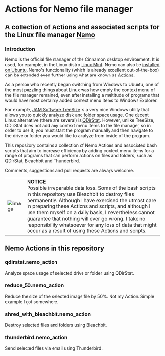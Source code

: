 # Actions for Nemo file manager
## A collection of Actions and associated scripts for the Linux file manager [Nemo](https://en.wikipedia.org/wiki/Nemo_(file_manager))
### Introduction
Nemo is the official file manager of the Cinnamon desktop environment. It is used, for example, in the Linux distro [Linux Mint](https://www.linuxmint.com/). Nemo can also be [installed on Ubuntu](https://itsfoss.com/install-nemo-file-manager-ubuntu/). Nemo's functionality (which is already excellent out-of-the-box) can be extended even further using what are known as [Actions](https://www.youtube.com/watch?v=csbMSmjGmPo).

As a person who recently began switching from Windows to Ubuntu, one of the most puzzling things about Linux was how empty the context menu of the file manager remained, even after installing a multitude of programs that would have most certainly added context menu items to Windows Explorer. 

For example, [JAM Software TreeSize](https://www.jam-software.com/treesize_free/features.shtml) is a very nice Windows utility that allows you to quickly analyze disk and folder space usage. One decent Linux alternative (there are several) is [QDirStat](https://github.com/shundhammer/qdirstat). However, unlike TreeSize, QDirStat does not add any context menu items to the file manager, so in order to use it, you must start the program manually and then navigate to the drive or folder you would like to analyze from inside of the program.

This repository contains a collection of Nemo Actions and associated bash scripts that aim to increase efficiency by adding context menu items for a range of programs that can perform actions on files and folders, such as QDirStat, Bleachbit and Thunderbird.

Comments, suggestions and pull requests are always welcome.


|   |   |
|:---|:---|
| ![image](https://github.com/RayCulp/actions-for-nemo-file-manager/assets/7621330/852bed00-e05f-4190-b078-c2077e94bd73) | __NOTICE__ <br/>Possible irreparable data loss. Some of the bash scripts in this repository use Bleachbit to destroy files permanently. Although I have exercised the utmost care in preparing these Actions and scripts, and although I use them myself on a daily basis, I nevertheless cannot guarantee that nothing will ever go wrong. I take no responsibility whatsoever for any loss of data that might occur as a result of using these Actions and scripts.|

## Nemo Actions in this repository

### qdirstat.nemo_action
Analyze space usage of selected drive or folder using QDirStat.
### reduce_50.nemo_action
Reduce the size of the selected image file by 50%. Not my Action. Simple example I got somewhere.
### shred_with_bleachbit.nemo_action
Destroy selected files and folders using Bleachbit.
### thunderbird.nemo_action
Send selected files via email using Thunderbird.

